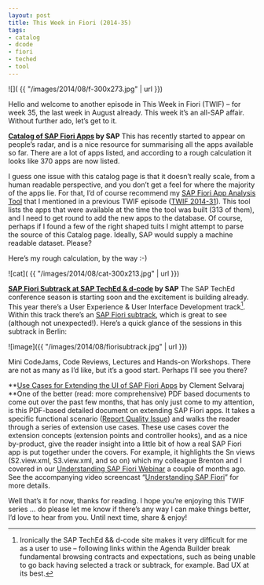 ```yaml
---
layout: post
title: This Week in Fiori (2014-35)
tags:
- catalog
- dcode
- fiori
- teched
- tool
---
```



![]( {{ "/images/2014/08/f-300x273.jpg" | url }})

Hello and welcome to another episode in This Week in Fiori (TWIF) – for week 35, the last week in August already. This week it’s an all-SAP affair. Without further ado, let’s get to it.

**[Catalog of SAP Fiori Apps](http://help.sap.com/fiori_bs2013/helpdata/en/99/e464520e2a725fe10000000a441470/content.htm) by SAP**
This has recently started to appear on people’s radar, and is a nice resource for summarising all the apps available so far. There are a lot of apps listed, and according to a rough calculation it looks like 370 apps are now listed.

I guess one issue with this catalog page is that it doesn’t really scale, from a human readable perspective, and you don’t get a feel for where the majority of the apps lie. For that, I’d of course recommend my [SAP Fiori App Analysis Tool](https://code.bluefinsolutions.com/~dadams/FioriWebinar/AppAnalysis.html) that I mentioned in a previous TWIF episode ([TWIF 2014-31](/blog/posts/2014/08/01/this-week-in-fiori-2014-31/)). This tool lists the apps that were available at the time the tool was built (313 of them), and I need to get round to add the new apps to the database. Of course, perhaps if I found a few of the right shaped tuits I might attempt to parse the source of this Catalog page. Ideally, SAP would supply a machine readable dataset. Please?

Here’s my rough calculation, by the way :-)

![cat]( {{ "/images/2014/08/cat-300x213.jpg" | url }})

**[SAP Fiori Subtrack at SAP TechEd & d-code](http://sessioncatalog.sapevents.com/go/agendabuilder.sessions/?l=85&locale=en_US&selectedFilters=tag_0:0,tag_202:13848&kw=) by SAP**
 The SAP TechEd conference season is starting soon and the excitement is building already. This year there’s a User Experience & User Interface Development track[^n]. Within this track there’s an [SAP Fiori subtrack](http://sessioncatalog.sapevents.com/go/agendabuilder.sessions/?l=85&locale=en_US&selectedFilters=tag_0:0,tag_202:13848&kw=), which is great to see (although not unexpected!). Here’s a quick glance of the sessions in this subtrack in Berlin:

![image]({{ "/images/2014/08/fiorisubtrack.jpg" | url }})

Mini CodeJams, Code Reviews, Lectures and Hands-on Workshops. There are not as many as I’d like, but it’s a good start. Perhaps I’ll see you there?

[^n]:Ironically the SAP TechEd && d-code site makes it very difficult for me as a user to use – following links within the Agenda Builder break fundamental browsing contracts and expectations, such as being unable to go back having selected a track or subtrack, for example. Bad UX at its best.

**[Use Cases for Extending the UI of SAP Fiori Apps](http://scn.sap.com/docs/DOC-52555) by Clement Selvaraj
**One of the better (read: more comprehensive) PDF based documents to come out over the past few months, that has only just come to my attention, is this PDF-based detailed document on extending SAP Fiori apps. It takes a specific functional scenario ([Report Quality Issue](http://help.sap.com/fiori_bs2013/helpdata/en/20/c74c522565d330e10000000a44538d/frameset.htm)) and walks the reader through a series of extension use cases. These use cases cover the extension concepts (extension points and controller hooks), and as a nice by-product, give the reader insight into a little bit of how a real SAP Fiori app is put together under the covers. For example, it highlights the Sn views (S2.view.xml, S3.view.xml, and so on) which my colleague Brenton and I covered in our [Understanding SAP Fiori Webinar](http://www.bluefinsolutions.com/Blogs/DJ-Adams/July-2014/Webinar-more-Understanding-SAP-Fiori/) a couple of months ago. See the accompanying video screencast “[Understanding SAP Fiori](https://www.youtube.com/watch?v=nM0ffI-GxGk)” for more details.

Well that’s it for now, thanks for reading. I hope you’re enjoying this TWIF series … do please let me know if there’s any way I can make things better, I’d love to hear from you. Until next time, share & enjoy!


